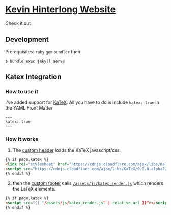 # [Kevin Hinterlong Website](https://kevin.hinterlong.com)

Check it out

## Development

Prerequisites: `ruby` `gem` `bundler` then

```bash
$ bundle exec jekyll serve
```


## Katex Integration

### How to use it
I've added support for [KaTeX](https://github.com/Khan/KaTeX). All you have to do is include `katex: true` in the YAML Front Matter
```
---
katex: true
---
```

### How it works

1. The [custom header](/_includes/head/custom.html) loads the KaTeX javascript/css.

  ```html
  {% if page.katex %}
  <link rel="stylesheet" href="https://cdnjs.cloudflare.com/ajax/libs/KaTeX/0.9.0-alpha2/katex.min.css" integrity="sha384-exe4Ak6B0EoJI0ogGxjJ8rn+RN3ftPnEQrGwX59KTCl5ybGzvHGKjhPKk/KC3abb" crossorigin="anonymous">
  <script src="https://cdnjs.cloudflare.com/ajax/libs/KaTeX/0.9.0-alpha2/katex.min.js" integrity="sha384-OMvkZ24ANLwviZR2lVq8ujbE/bUO8IR1FdBrKLQBI14Gq5Xp/lksIccGkmKL8m+h" crossorigin="anonymous"></script>
  {% endif %}
  ```

2. then the [custom footer](/_includes/footer/custom.html) calls [`/assets/js/katex_render.js`](/assets/js/katex_render.js) which renders the LaTeX elements.

  ```html
  {% if page.katex %}
  <script src="{{ "/assets/js/katex_render.js" | relative_url }}"></script>
  {% endif %}
  ```